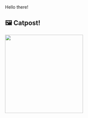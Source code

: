 Hello there!



## 🖼️ Catpost!

<sub>
    <img src="https://cdn2.thecatapi.com/images/MTk4NjE3NQ.jpg" height="256">
</sub>

